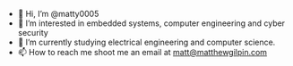 - 👋 Hi, I’m @matty0005
- 👀 I’m interested in embedded systems, computer engineering and cyber security
- 🌱 I’m currently studying electrical engineering and computer science.
- 📫 How to reach me shoot me an email at matt@matthewgilpin.com

<!---
matty0005/matty0005 is a ✨ special ✨ repository because its `README.md` (this file) appears on your GitHub profile.
You can click the Preview link to take a look at your changes.
--->
